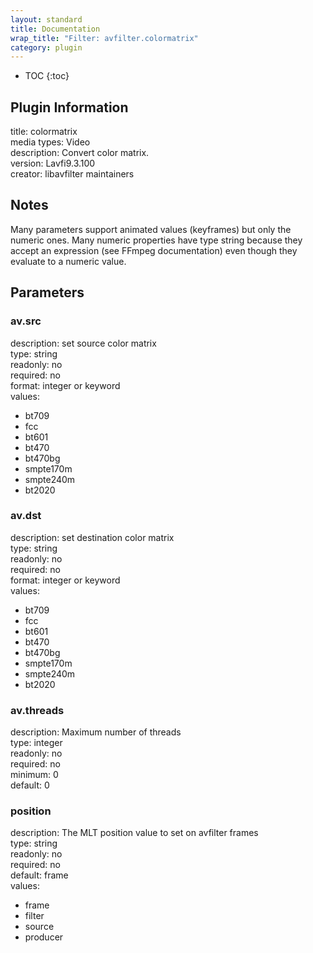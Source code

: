 ```yaml
---
layout: standard
title: Documentation
wrap_title: "Filter: avfilter.colormatrix"
category: plugin
---
```

* TOC
{:toc}

## Plugin Information

title: colormatrix  
media types:
Video  
description: Convert color matrix.  
version: Lavfi9.3.100  
creator: libavfilter maintainers  

## Notes

Many parameters support animated values (keyframes) but only the numeric ones. Many numeric properties have type string because they accept an expression (see FFmpeg documentation) even though they evaluate to a numeric value.

## Parameters

### av.src

  
description:
set source color matrix  
type: string  
readonly: no  
required: no  
format: integer or keyword  
values:  

* bt709
* fcc
* bt601
* bt470
* bt470bg
* smpte170m
* smpte240m
* bt2020

### av.dst

  
description:
set destination color matrix  
type: string  
readonly: no  
required: no  
format: integer or keyword  
values:  

* bt709
* fcc
* bt601
* bt470
* bt470bg
* smpte170m
* smpte240m
* bt2020

### av.threads

  
description:
Maximum number of threads  
type: integer  
readonly: no  
required: no  
minimum: 0  
default: 0  

### position

  
description:
The MLT position value to set on avfilter frames  
type: string  
readonly: no  
required: no  
default: frame  
values:  

* frame
* filter
* source
* producer

